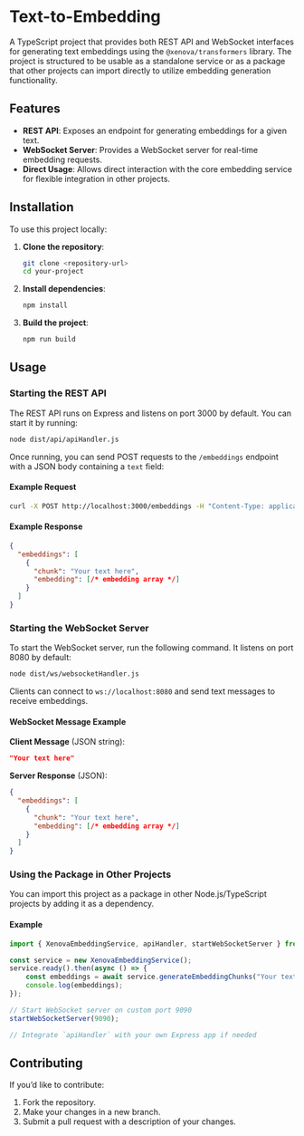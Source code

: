 # Text-to-Embedding

A TypeScript project that provides both REST API and WebSocket interfaces for generating text embeddings using the `@xenova/transformers` library. The project is structured to be usable as a standalone service or as a package that other projects can import directly to utilize embedding generation functionality.

## Features

- **REST API**: Exposes an endpoint for generating embeddings for a given text.
- **WebSocket Server**: Provides a WebSocket server for real-time embedding requests.
- **Direct Usage**: Allows direct interaction with the core embedding service for flexible integration in other projects.

## Installation

To use this project locally:

1. **Clone the repository**:
    ```bash
    git clone <repository-url>
    cd your-project
    ```

2. **Install dependencies**:
    ```bash
    npm install
    ```

3. **Build the project**:
    ```bash
    npm run build
    ```

## Usage

### Starting the REST API

The REST API runs on Express and listens on port 3000 by default. You can start it by running:

```bash
node dist/api/apiHandler.js
```

Once running, you can send POST requests to the `/embeddings` endpoint with a JSON body containing a `text` field:

#### Example Request

```bash
curl -X POST http://localhost:3000/embeddings -H "Content-Type: application/json" -d '{"text": "Your text here"}'
```

#### Example Response

```json
{
  "embeddings": [
    {
      "chunk": "Your text here",
      "embedding": [/* embedding array */]
    }
  ]
}
```

### Starting the WebSocket Server

To start the WebSocket server, run the following command. It listens on port 8080 by default:

```bash
node dist/ws/websocketHandler.js
```

Clients can connect to `ws://localhost:8080` and send text messages to receive embeddings.

#### WebSocket Message Example

**Client Message** (JSON string):
```json
"Your text here"
```

**Server Response** (JSON):
```json
{
  "embeddings": [
    {
      "chunk": "Your text here",
      "embedding": [/* embedding array */]
    }
  ]
}
```

### Using the Package in Other Projects

You can import this project as a package in other Node.js/TypeScript projects by adding it as a dependency.

#### Example

```typescript
import { XenovaEmbeddingService, apiHandler, startWebSocketServer } from 'text-to-embedding';

const service = new XenovaEmbeddingService();
service.ready().then(async () => {
    const embeddings = await service.generateEmbeddingChunks("Your text here");
    console.log(embeddings);
});

// Start WebSocket server on custom port 9090
startWebSocketServer(9090);

// Integrate `apiHandler` with your own Express app if needed
```


## Contributing

If you’d like to contribute:

1. Fork the repository.
2. Make your changes in a new branch.
3. Submit a pull request with a description of your changes.
